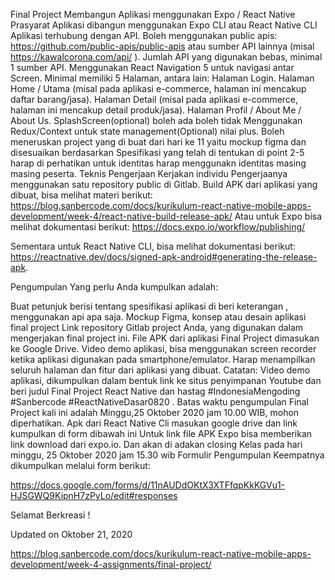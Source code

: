 Final Project
Membangun Aplikasi menggunakan Expo / React Native
Prasyarat
Aplikasi dibangun menggunakan Expo CLI atau React Native CLI
Aplikasi terhubung dengan API. Boleh menggunakan public apis: https://github.com/public-apis/public-apis atau sumber API lainnya (misal https://kawalcorona.com/api/ ). Jumlah API yang digunakan bebas, minimal 1 sumber API.
Menggunakan React Navigation 5 untuk navigasi antar Screen.
Minimal memiliki 5 Halaman, antara lain:
Halaman Login.
Halaman Home / Utama (misal pada aplikasi e-commerce, halaman ini mencakup daftar barang/jasa).
Halaman Detail (misal pada aplikasi e-commerce, halaman ini mencakup detail produk/jasa).
Halaman Profil / About Me / About Us.
SplashScreen(optional) boleh ada boleh tidak
Menggunakan Redux/Context untuk state management(Optional) nilai plus.
Boleh meneruskan project yang di buat dari hari ke 11 yaitu mockup figma dan disesuaikan berdasarkan Spesifikasi yang telah di tentukan di point 2-5 harap di perhatikan untuk identitas harap menggunakn identitas masing masing peserta.
Teknis Pengerjaan
Kerjakan individu
Pengerjaanya menggunakan satu repository public di Gitlab.
Build APK dari aplikasi yang dibuat, bisa melihat materi berikut:
https://blog.sanbercode.com/docs/kurikulum-react-native-mobile-apps-development/week-4/react-native-build-release-apk/
Atau untuk Expo bisa melihat dokumentasi berikut: https://docs.expo.io/workflow/publishing/

Sementara untuk React Native CLI, bisa melihat dokumentasi berikut: https://reactnative.dev/docs/signed-apk-android#generating-the-release-apk.

Pengumpulan
Yang perlu Anda kumpulkan adalah:

Buat petunjuk berisi tentang spesifikasi aplikasi di beri keterangan , menggunakan api apa saja.
Mockup Figma, konsep atau desain aplikasi final project
Link repository Gitlab project Anda, yang digunakan dalam mengerjakan final project ini.
File APK dari aplikasi Final Project dimasukan ke Google Drive.
Video demo aplikasi, bisa menggunakan screen recorder ketika aplikasi digunakan pada smartphone/emulator. Harap menampilkan seluruh halaman dan fitur dari aplikasi yang dibuat.
Catatan: Video demo aplikasi, dikumpulkan dalam bentuk link ke situs penyimpanan Youtube dan beri judul Final Project React Native dan hastag #IndonesiaMengoding #Sanbercode #ReactNativeDasar0820 .
Batas waktu pengumpulan Final Project kali ini adalah Minggu,25 Oktober 2020 jam 10.00 WIB, mohon diperhatikan.
Apk dari React Native Cli masukan google drive dan link kumpulkan di form dibawah ini Untuk link file APK Expo bisa memberikan link download dari expo.io.
Dan akan di adakan closing Kelas pada hari minggu, 25 Oktober 2020 jam 15.30 wib
Formulir Pengumpulan
Keempatnya dikumpulkan melalui form berikut:

https://docs.google.com/forms/d/11nAUDdOKtX3XTFfqpKkKGVu1-HJSGWQ9KipnH7zPyLo/edit#responses

Selamat Berkreasi !

Updated on Oktober 21, 2020

https://blog.sanbercode.com/docs/kurikulum-react-native-mobile-apps-development/week-4-assignments/final-project/